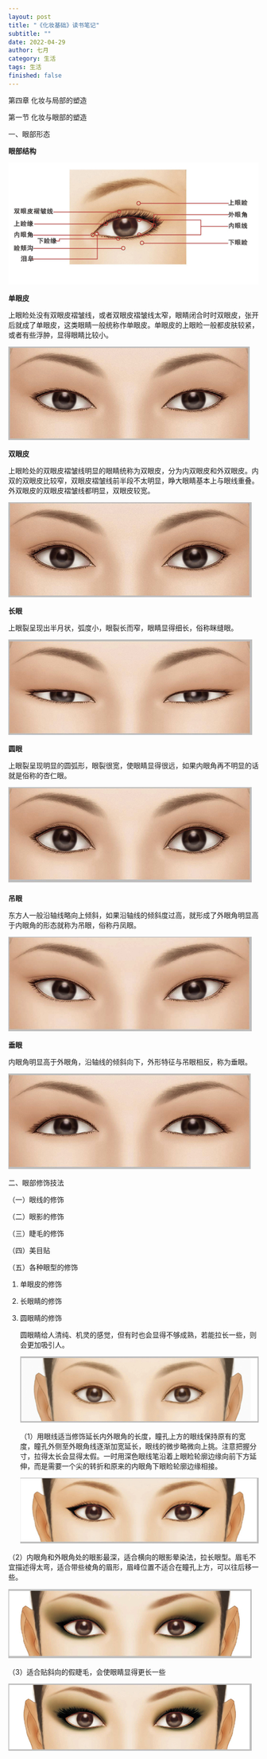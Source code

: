 ```yaml
---
layout: post
title: "《化妆基础》读书笔记"
subtitle: ""
date: 2022-04-29
author: 七月
category: 生活
tags: 生活
finished: false
---
```


第四章 化妆与局部的塑造

第一节 化妆与眼部的塑造

一、眼部形态

**眼部结构**

![image-20220429093644481](/img//image-20220429093644481.png)

**单眼皮**

上眼睑处没有双眼皮褶皱线，或者双眼皮褶皱线太窄，眼睛闭合时时双眼皮，张开后就成了单眼皮，这类眼睛一般统称作单眼皮。单眼皮的上眼睑一般都皮肤较紧，或者有些浮肿，显得眼睛比较小。

![image-20220429094553414](/img//image-20220429094553414.png)

**双眼皮**

上眼睑处的双眼皮褶皱线明显的眼睛统称为双眼皮，分为内双眼皮和外双眼皮。内双的双眼皮比较窄，双眼皮褶皱线前半段不太明显，睁大眼睛基本上与眼线重叠。外双眼皮的双眼皮褶皱线都明显，双眼皮较宽。

![image-20220429094745504](/img//image-20220429094745504.png)

**长眼**

上眼裂呈现出半月状，弧度小，眼裂长而窄，眼睛显得细长，俗称眯缝眼。

![image-20220429095213409](/img//image-20220429095213409.png)

**圆眼**

上眼裂呈现明显的圆弧形，眼裂很宽，使眼睛显得很远，如果内眼角再不明显的话就是俗称的杏仁眼。

![image-20220429095236897](/img//image-20220429095236897.png)

**吊眼**

东方人一般沿轴线略向上倾斜，如果沿轴线的倾斜度过高，就形成了外眼角明显高于内眼角的形态就称为吊眼，俗称丹凤眼。

![image-20220429095417805](/img//image-20220429095417805.png)

**垂眼**

内眼角明显高于外眼角，沿轴线的倾斜向下，外形特征与吊眼相反，称为垂眼。

![image-20220429095528878](/img//image-20220429095528878.png)

二、眼部修饰技法

（一）眼线的修饰

（二）眼影的修饰

（三）睫毛的修饰

（四）美目贴

（五）各种眼型的修饰

1. 单眼皮的修饰
2. 长眼睛的修饰

3. 圆眼睛的修饰

   圆眼睛给人清纯、机灵的感觉，但有时也会显得不够成熟，若能拉长一些，则会更加吸引人。

   ![image-20220429100140366](/img//image-20220429100140366.png)

   （1）用眼线适当修饰延长内外眼角的长度，瞳孔上方的眼线保持原有的宽度，瞳孔外侧至外眼角线逐渐加宽延长，眼线的微步略微向上挑。注意把握分寸，拉得太长会显得太假。一时用深色眼线笔沿着上眼睑轮廓边缘向前下方延伸，而是需要一个尖的转折和原来的内眼角下眼睑轮廓边缘相接。

   ![image-20220429100200615](/img//image-20220429100200615.png)


（2）内眼角和外眼角处的眼影最深，适合横向的眼影晕染法，拉长眼型。眉毛不宜描述得太弯，适合带些棱角的眉形，眉峰位置不适合在瞳孔上方，可以往后移一些。

![image-20220429100952682](/img//image-20220429100952682.png)

（3）适合贴斜向的假睫毛，会使眼睛显得更长一些

![image-20220429101047575](/img//image-20220429101047575.png)